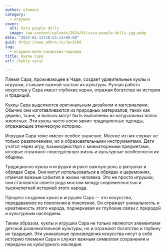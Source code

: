 ```yaml
---
author: olomouc
category:
  - игрушки
cover:
  alt: Sara people dolls
  image: /wp-content/uploads/2024/01/sara-people-dolls-jpg.webp
date: "2024-01-13T10:55:11+00:00"
guid: https://www.adora.ru/?p=3190
tag:
  - игрушки-нило-сахарских-народов
title: Куклы Сара
url: /kukly-sara/

---
```

Племя Сара, проживающее в Чаде, создает удивительные куклы и игрушки, ставшие важной частью их культуры. Ручная работа искусства у Сара имеет глубокие корни, отражая богатство их истории и традиций.

Куклы Сара выделяются оригинальным дизайном и материалами. Обычно они изготавливаются из природных материалов, таких как дерево, ткань, и волосы могут быть выполнены из натуральных волос животных. Эти куклы часто носят яркие традиционные одежды, отражающие этническую историю.

Игрушки Сара тоже имеют особое значение. Многие из них служат не только развлечением, но и образовательными инструментами. Дети учатся через игру, взаимодействуя с миниатюрными предметами, которые отражают повседневную жизнь и культурные особенности их общины.

Традиционно куклы и игрушки играют важную роль в ритуалах и обрядах Сара. Они могут использоваться в обрядах и церемониях, отмечая важные события в жизни человека. Это не просто игрушки; они становятся своего рода мостом между современностью и тысячелетней историей этого народа.

Процесс создания кукол и игрушек Сара — это искусство, передаваемое из поколения в поколение. Он отражает уникальность и креативность этого народа, подчеркивая их глубокие связи с природой и культурным наследием.

Таким образом, куклы и игрушки Сара не только являются элементами детской развлекательной культуры, но и отражают богатство и глубину их традиций. Эти уникальные произведения искусства несут в себе историю племени Сара и служат важным символом сохранения и передачи их культурного наследия.
